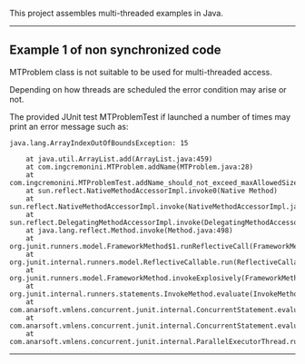 
This project assembles multi-threaded examples in Java.

---
## Example 1 of non synchronized code
MTProblem class is not suitable to be used for multi-threaded access.

Depending on how threads are scheduled the error condition may arise or not.

The provided JUnit test MTProblemTest if launched a number of times
may print an error message such as:

```
java.lang.ArrayIndexOutOfBoundsException: 15

	at java.util.ArrayList.add(ArrayList.java:459)
	at com.ingcremonini.MTProblem.addName(MTProblem.java:28)
	at com.ingcremonini.MTProblemTest.addName_should_not_exceed_maxAllowedSize(MTProblemTest.java:37)
	at sun.reflect.NativeMethodAccessorImpl.invoke0(Native Method)
	at sun.reflect.NativeMethodAccessorImpl.invoke(NativeMethodAccessorImpl.java:62)
	at sun.reflect.DelegatingMethodAccessorImpl.invoke(DelegatingMethodAccessorImpl.java:43)
	at java.lang.reflect.Method.invoke(Method.java:498)
	at org.junit.runners.model.FrameworkMethod$1.runReflectiveCall(FrameworkMethod.java:50)
	at org.junit.internal.runners.model.ReflectiveCallable.run(ReflectiveCallable.java:12)
	at org.junit.runners.model.FrameworkMethod.invokeExplosively(FrameworkMethod.java:47)
	at org.junit.internal.runners.statements.InvokeMethod.evaluate(InvokeMethod.java:17)
	at com.anarsoft.vmlens.concurrent.junit.internal.ConcurrentStatement.evaluateStatement(ConcurrentStatement.java:12)
	at com.anarsoft.vmlens.concurrent.junit.internal.ConcurrentStatement.evaluate(ConcurrentStatement.java:43)
	at com.anarsoft.vmlens.concurrent.junit.internal.ParallelExecutorThread.run(ParallelExecutorThread.java:29)``
```

---
 